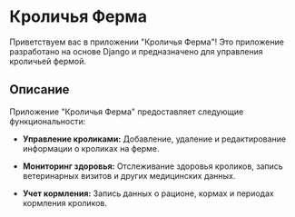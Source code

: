 # Кроличья Ферма

Приветствуем вас в приложении "Кроличья Ферма"! Это приложение разработано на основе Django и предназначено для управления кроличьей фермой.

## Описание

Приложение "Кроличья Ферма" предоставляет следующие функциональности:

- **Управление кроликами:** Добавление, удаление и редактирование информации о кроликах на ферме.

- **Мониторинг здоровья:** Отслеживание здоровья кроликов, запись ветеринарных визитов и других медицинских данных.

- **Учет кормления:** Запись данных о рационе, кормах и периодах кормления кроликов.
